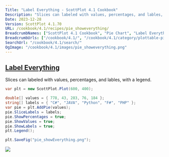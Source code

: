 ```yaml
---
Title: "Label Everything - ScottPlot 4.1 Cookbook"
Description: "Slices can labeled with values, percentages, and lables, with a legend."
Date: 2023-12-28
Version: ScottPlot 4.1.70
URL: /cookbook/4.1/recipes/pie_showeverything/
BreadcrumbNames: ["ScottPlot 4.1 Cookbook", "Pie Chart", "Label Everything"]
BreadcrumbUrls: ["/cookbook/4.1/", "/cookbook/4.1/category/plottable-pie", "/cookbook/4.1/recipes/pie_showeverything/"]
SearchUrl: "/cookbook/4.1/search/"
OgImage: "/cookbook/4.1/images/pie_showeverything.png"
---
```


<h2><a id='label-everything' href='/cookbook/4.1/recipes/pie_showeverything/'>Label Everything</a></h2>

Slices can labeled with values, percentages, and lables, with a legend.

```cs
var plt = new ScottPlot.Plot(600, 400);

double[] values = { 778, 43, 283, 76, 184 };
string[] labels = { "C#", "JAVA", "Python", "F#", "PHP" };
var pie = plt.AddPie(values);
pie.SliceLabels = labels;
pie.ShowPercentages = true;
pie.ShowValues = true;
pie.ShowLabels = true;
plt.Legend();

plt.SaveFig("pie_showEverything.png");
```

<img src='../../images/pie_showeverything.png' class='d-block mx-auto my-5' />


